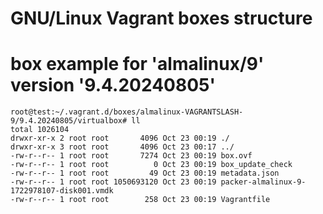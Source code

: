 # GNU/Linux Vagrant boxes structure 
# box example for 'almalinux/9' version '9.4.20240805'
```console
root@test:~/.vagrant.d/boxes/almalinux-VAGRANTSLASH-9/9.4.20240805/virtualbox# ll
total 1026104
drwxr-xr-x 2 root root       4096 Oct 23 00:19 ./
drwxr-xr-x 3 root root       4096 Oct 23 00:17 ../
-rw-r--r-- 1 root root       7274 Oct 23 00:19 box.ovf
-rw-r--r-- 1 root root          0 Oct 23 00:19 box_update_check
-rw-r--r-- 1 root root         49 Oct 23 00:19 metadata.json
-rw-r--r-- 1 root root 1050693120 Oct 23 00:19 packer-almalinux-9-1722978107-disk001.vmdk
-rw-r--r-- 1 root root        258 Oct 23 00:19 Vagrantfile
```
